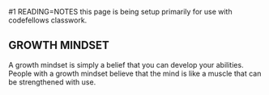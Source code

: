 #1 READING=NOTES
  this page is being setup primarily for use with codefellows classwork.
  
  ## GROWTH MINDSET
   A growth mindset is simply a belief that you can develop your abilities.  People with a growth mindset believe that the mind is like a muscle that can be strengthened with use.

